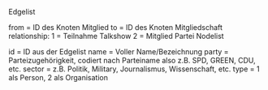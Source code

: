 Edgelist

from = ID des Knoten Mitglied
to = ID des Knoten Mitgliedschaft
relationship:
1 = Teilnahme Talkshow
2 = Mitglied Partei
Nodelist

id = ID aus der Edgelist
name = Voller Name/Bezeichnung
party = Parteizugehörigkeit, codiert nach Parteiname also z.B. SPD, GREEN, CDU, etc.
sector = z.B. Politik, Military, Journalismus, Wissenschaft, etc.
type =
1 als Person,
2 als Organisation
